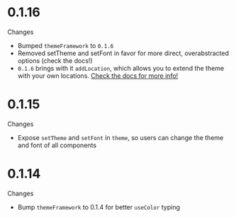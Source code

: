 # 0.1.16

Changes

- Bumped `themeFramework` to `0.1.6`
- Removed setTheme and setFont in favor for more direct, overabstracted options (check the docs!)
- `0.1.6` brings with it `addLocation`, which allows you to extend the theme with your own locations. [Check the docs for more info!](https://docs.tijne.net/fusioncomponents/getting-started#completely-modifying-the-theme)

# 0.1.15

Changes

- Expose `setTheme` and `setFont` in `theme`, so users can change the theme and font of all components

# 0.1.14

Changes

- Bump `themeFramework` to 0.1.4 for better `useColor` typing
